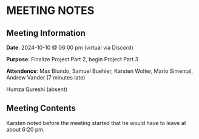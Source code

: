 # MEETING NOTES

## Meeting Information

**Date**: 2024-10-10 @ 06:00 pm (virtual via Discord)

**Purpose**: Finalize Project Part 2, begin Project Part 3

**Attendence**: Max Biundo, Samuel Buehler, Karsten Wolter, Mario Simental, Andrew Vander (7 minutes late)

Humza Qureshi (absent)

## Meeting Contents

Karsten noted before the meeting started that he would have to leave at about 6:20 pm.

